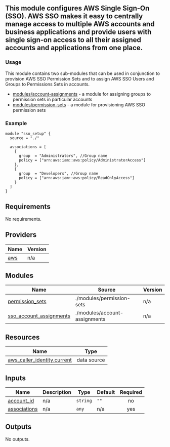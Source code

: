 ## This module configures AWS Single Sign-On (SSO). AWS SSO makes it easy to centrally manage access to multiple AWS accounts and business applications and provide users with single sign-on access to all their assigned accounts and applications from one place.

### Usage

This module contains two sub-modules that can be used in conjunction to provision AWS SSO Permission Sets and to
assign AWS SSO Users and Groups to Permissions Sets in accounts.

- [modules/account-assignments](/modules/account-assignments) - a module for assigning groups to permission
sets in particular accounts
- [modules/permission-sets](/modules/permission-sets) - a module for provisioning AWS SSO permission sets

### Example

```hcl
module "sso_setup" {
  source = "./"

  associations = [
    {
      group  = "Administrators", //Group name
      policy = ["arn:aws:iam::aws:policy/AdministratorAccess"]
    },
    {
      group  = "Developers", //Group name
      policy = ["arn:aws:iam::aws:policy/ReadOnlyAccess"]
    }
  ]
}
```
<!-- BEGINNING OF PRE-COMMIT-TERRAFORM DOCS HOOK -->
## Requirements

No requirements.

## Providers

| Name | Version |
|------|---------|
| <a name="provider_aws"></a> [aws](#provider\_aws) | n/a |

## Modules

| Name | Source | Version |
|------|--------|---------|
| <a name="module_permission_sets"></a> [permission\_sets](#module\_permission\_sets) | ./modules/permission-sets | n/a |
| <a name="module_sso_account_assignments"></a> [sso\_account\_assignments](#module\_sso\_account\_assignments) | ./modules/account-assignments | n/a |

## Resources

| Name | Type |
|------|------|
| [aws_caller_identity.current](https://registry.terraform.io/providers/hashicorp/aws/latest/docs/data-sources/caller_identity) | data source |

## Inputs

| Name | Description | Type | Default | Required |
|------|-------------|------|---------|:--------:|
| <a name="input_account_id"></a> [account\_id](#input\_account\_id) | n/a | `string` | `""` | no |
| <a name="input_associations"></a> [associations](#input\_associations) | n/a | `any` | n/a | yes |

## Outputs

No outputs.
<!-- END OF PRE-COMMIT-TERRAFORM DOCS HOOK -->

